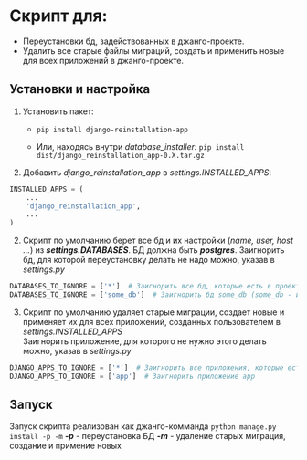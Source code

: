 # Скрипт для:

- Переустановки бд, задействованных в джанго-проекте.
- Удалить все старые файлы миграций, создать и применить новые для всех приложений в джанго-проекте.

## Установки и настройка

1. Установить пакет:

   - `pip install django-reinstallation-app`

   - Или, находясь внутри _database_installer:_ `pip install dist/django_reinstallation_app-0.X.tar.gz`

2. Добавить _django_reinstallation_app_ в _settings.INSTALLED_APPS_:

```python
INSTALLED_APPS = (
    ...
    'django_reinstallation_app',
    ...
)
```

2. Скрипт по умолчанию берет все бд и их настройки (_name, user, host ..._) из **_settings.DATABASES_**. БД должна быть **_postgres_**.
   Заигнорить бд, для которой переустановку делать не надо можно, указав в _settings.py_

```python
DATABASES_TO_IGNORE = ['*']  # Заигнорить все бд, которые есть в проекте
DATABASES_TO_IGNORE = ['some_db']  # Заигнорить бд some_db (some_db - имя бд в postgres)
```

3. Скрипт по умолчанию удаляет старые миграции, создает новые и применяет их для всех приложений, созданных пользователем в _settings.INSTALLED_APPS_  
   Заигнорить приложение, для которого не нужно этого делать можно, указав в _settings.py_

```python
DJANGO_APPS_TO_IGNORE = ['*']  # Заигнорить все приложения, которые есть в проекте
DJANGO_APPS_TO_IGNORE = ['app']  # Заигнорить приложение app
```

## Запуск

Запуск скрипта реализован как джанго-комманда `python manage.py install -p -m`
**_-p_** - переустановка БД
**_-m_** - удаление старых миграция, создание и примение новых
